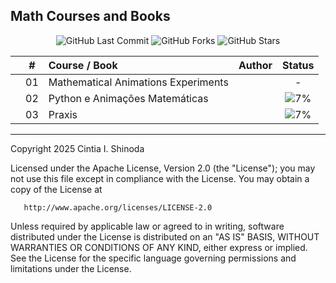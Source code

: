 ## Math Courses and Books

<p align="center">
  <img src="https://img.shields.io/github/last-commit/cintia-shinoda/math" alt="GitHub Last Commit" />
  <img src="https://img.shields.io/github/forks/cintia-shinoda/math" alt="GitHub Forks" />
  <img src="https://img.shields.io/github/stars/cintia-shinoda/math" alt="GitHub Stars" />
</p>

|  | # | Course / Book | Author | Status |
|:---:|:---:|:---|:---|:---:|
|  | 01 | Mathematical Animations Experiments |  | - |
|  | 02 | Python e Animações Matemáticas |  | ![7%](https://geps.dev/progress/7) |
|  | 03 | Praxis |  | ![7%](https://geps.dev/progress/7) |



<!-- |  | 04 | Fundamental Math for Data Science Skill Path | Codecademy | ![0%](https://geps.dev/progress/0) | -->


---


   Copyright 2025 Cintia I. Shinoda

   Licensed under the Apache License, Version 2.0 (the "License");
   you may not use this file except in compliance with the License.
   You may obtain a copy of the License at

       http://www.apache.org/licenses/LICENSE-2.0

   Unless required by applicable law or agreed to in writing, software
   distributed under the License is distributed on an "AS IS" BASIS,
   WITHOUT WARRANTIES OR CONDITIONS OF ANY KIND, either express or implied.
   See the License for the specific language governing permissions and
   limitations under the License.